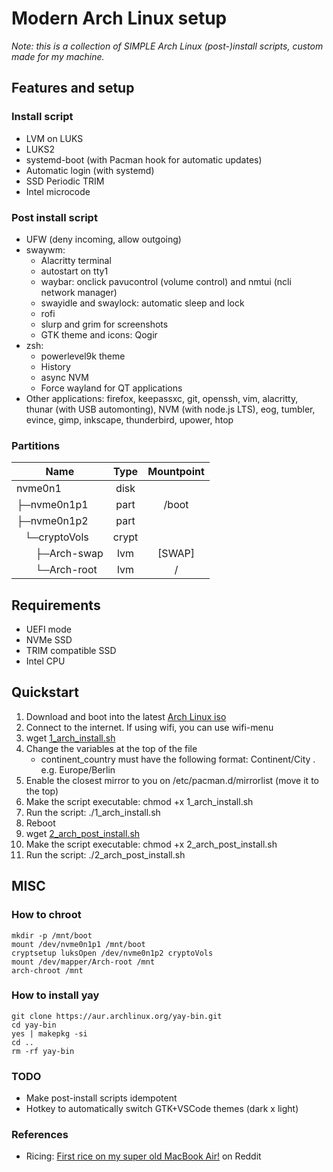 # Modern Arch Linux setup
*Note: this is a collection of SIMPLE Arch Linux (post-)install scripts, custom made for my machine.*

## Features and setup
### Install script
* LVM on LUKS
* LUKS2
* systemd-boot (with Pacman hook for automatic updates)
* Automatic login (with systemd)
* SSD Periodic TRIM
* Intel microcode

### Post install script
* UFW (deny incoming, allow outgoing)
* swaywm:
   * Alacritty terminal
   * autostart on tty1
   * waybar: onclick pavucontrol (volume control) and nmtui (ncli network manager)
   * swayidle and swaylock: automatic sleep and lock
   * rofi
   * slurp and grim for screenshots
   * GTK theme and icons: Qogir
* zsh:
   * powerlevel9k theme
   * History
   * async NVM
   * Force wayland for QT applications
* Other applications: firefox, keepassxc, git, openssh, vim, alacritty, thunar (with USB automonting), NVM (with node.js LTS), eog, tumbler, evince, gimp, inkscape, thunderbird, upower, htop

### Partitions
| Name | Type | Mountpoint |
| - | :-: | :-: |
| nvme0n1 | disk | |
| ├─nvme0n1p1 | part | /boot |
| ├─nvme0n1p2 | part |  |
| &nbsp;&nbsp;&nbsp;└─cryptoVols | crypt | |
| &nbsp;&nbsp;&nbsp;&nbsp;&nbsp;&nbsp;&nbsp;├─Arch-swap | lvm | [SWAP] |
| &nbsp;&nbsp;&nbsp;&nbsp;&nbsp;&nbsp;&nbsp;└─Arch-root | lvm | / |

## Requirements
* UEFI mode
* NVMe SSD
* TRIM compatible SSD
* Intel CPU

## Quickstart
1. Download and boot into the latest [Arch Linux iso](https://www.archlinux.org/download/)
2. Connect to the internet. If using wifi, you can use wifi-menu
3. wget [1_arch_install.sh](https://raw.githubusercontent.com/exah-io/minimal-arch-linux/master/1_arch_install.sh)
4. Change the variables at the top of the file
   * continent_country must have the following format: Continent/City . e.g. Europe/Berlin
5. Enable the closest mirror to you on /etc/pacman.d/mirrorlist (move it to the top)
6. Make the script executable: chmod +x 1_arch_install.sh
7. Run the script: ./1_arch_install.sh
8. Reboot
9. wget [2_arch_post_install.sh](https://raw.githubusercontent.com/exah-io/minimal-arch-linux/master/2_arch_post_install.sh)
9. Make the script executable: chmod +x 2_arch_post_install.sh
10. Run the script: ./2_arch_post_install.sh

## MISC
### How to chroot
```
mkdir -p /mnt/boot
mount /dev/nvme0n1p1 /mnt/boot
cryptsetup luksOpen /dev/nvme0n1p2 cryptoVols
mount /dev/mapper/Arch-root /mnt
arch-chroot /mnt
```

### How to install yay
```
git clone https://aur.archlinux.org/yay-bin.git
cd yay-bin
yes | makepkg -si
cd ..
rm -rf yay-bin
```

### TODO
* Make post-install scripts idempotent
* Hotkey to automatically switch GTK+VSCode themes (dark x light)

### References
* Ricing: [First rice on my super old MacBook Air!](https://www.reddit.com/r/unixporn/comments/9y9w0r/sway_first_rice_on_my_super_old_macbook_air/) on Reddit